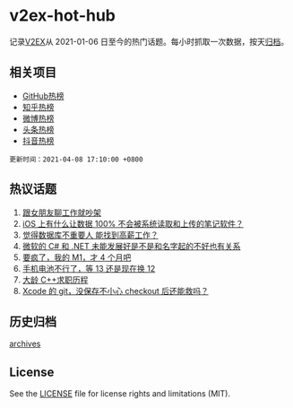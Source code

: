 # v2ex-hot-hub

 记录[V2EX](https://www.v2ex.com/)从 2021-01-06 日至今的热门话题。每小时抓取一次数据，按天[归档](archives)。
 
 ## 相关项目

- [GitHub热榜](https://github.com/lonnyzhang423/github-hot-hub)
- [知乎热榜](https://github.com/lonnyzhang423/zhihu-hot-hub)
- [微博热榜](https://github.com/lonnyzhang423/weibo-hot-hub)
- [头条热榜](https://github.com/lonnyzhang423/toutiao-hot-hub)
- [抖音热榜](https://github.com/lonnyzhang423/douyin-hot-hub)


 `更新时间：2021-04-08 17:10:00 +0800`

## 热议话题

1. [跟女朋友聊工作就吵架](https://www.v2ex.com/t/768908)
1. [iOS 上有什么让数据 100% 不会被系统读取和上传的笔记软件？](https://www.v2ex.com/t/768799)
1. [觉得数据库不重要人 能找到高薪工作？](https://www.v2ex.com/t/768867)
1. [微软的 C# 和 .NET 未能发展好是不是和名字起的不好也有关系](https://www.v2ex.com/t/768962)
1. [要疯了，我的 M1，才 4 个月吧](https://www.v2ex.com/t/768960)
1. [手机电池不行了，等 13 还是现在换 12](https://www.v2ex.com/t/768842)
1. [大龄 C++求职历程](https://www.v2ex.com/t/769036)
1. [Xcode 的 git，没保存不小心 checkout 后还能救吗？](https://www.v2ex.com/t/768881)

## 历史归档

[archives](archives)

## License

See the [LICENSE](LICENSE) file for license rights and limitations (MIT).
